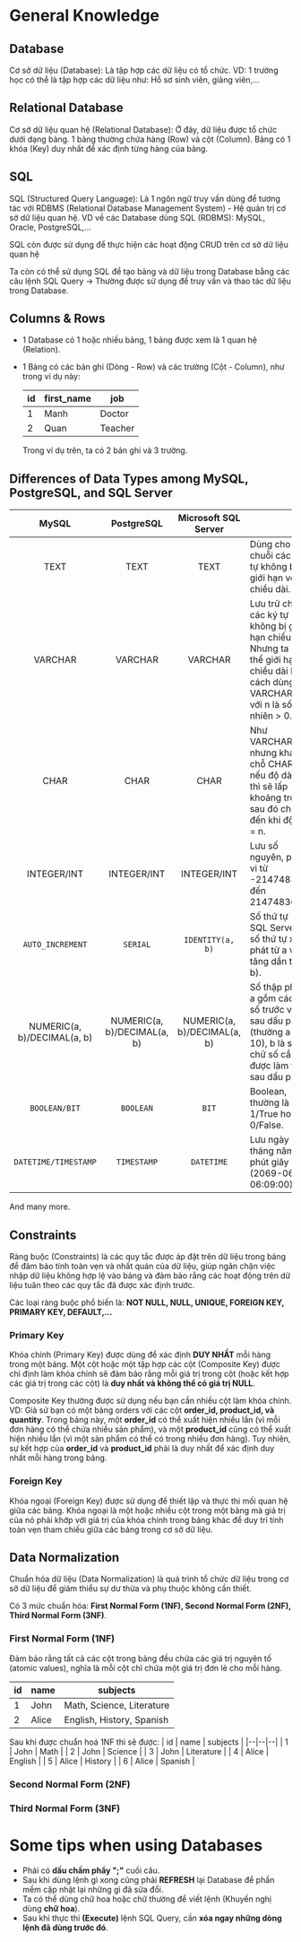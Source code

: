 # General Knowledge
## Database
Cơ sở dữ liệu (Database): Là tập hợp các dữ liệu có tổ chức. VD: 1 trường học có thể là tập hợp các dữ liệu như: Hồ sơ sinh viên, giảng viên,...
## Relational Database
Cơ sở dữ liệu quan hệ (Relational Database): Ở đây, dữ liệu được tổ chức dưới dạng bảng. 1 bảng thường chứa hàng (Row) và cột (Column). Bảng có 1 khóa (Key) duy nhất để xác định từng hàng của bảng.
## SQL
SQL (Structured Query Language): Là 1 ngôn ngữ truy vấn dùng để tương tác với RDBMS (Relational Database Management System) - Hệ quản trị cơ sở dữ liệu quan hệ. VD về các Database dùng SQL (RDBMS): MySQL, Oracle, PostgreSQL,...

SQL còn được sử dụng để thực hiện các hoạt động CRUD trên cơ sở dữ liệu quan hệ

Ta còn có thể sử dụng SQL để tạo bảng và dữ liệu trong Database bằng các câu lệnh SQL Query -> Thường được sử dụng để truy vấn và thao tác dữ liệu trong Database.
## Columns & Rows
* 1 Database có 1 hoặc nhiều bảng, 1 bảng được xem là 1 quan hệ (Relation).
* 1 Bảng có các bản ghi (Dòng - Row) và các trường (Cột - Column), như trong ví dụ này:
  
  | id | first_name | job |
  |--|--|--|
  | 1 | Manh | Doctor |
  | 2 | Quan | Teacher |
  
  Trong ví dụ trên, ta có 2 bản ghi và 3 trường.
## Differences of Data Types among MySQL, PostgreSQL, and SQL Server
| MySQL | PostgreSQL | Microsoft SQL Server |   |
|:---:|:---:|:---:|---|
|TEXT|TEXT|TEXT|Dùng cho một chuỗi các ký tự không bị giới hạn về chiều dài.|
|VARCHAR|VARCHAR|VARCHAR|Lưu trữ chuỗi các ký tự không bị giới hạn chiều dài. Nhưng ta có thể giới hạn chiều dài bằng cách dùng VARCHAR(n) với n là số tự nhiên > 0.|
|CHAR|CHAR|CHAR|Như VARCHAR, nhưng khác ở chỗ CHAR(n), nếu độ dài < n thì sẽ lấp khoảng trống sau đó cho đến khi độ dài = n.|
|INTEGER/INT|INTEGER/INT|INTEGER/INT|Lưu số nguyên, phạm vi từ -2147483648 đến 2147483647.|
|`AUTO_INCREMENT`|`SERIAL`|`IDENTITY(a, b)`|Số thứ tự (Ở SQL Server thì số thứ tự xuất phát từ a và tăng dần theo b).|
|NUMERIC(a, b)/DECIMAL(a, b)|NUMERIC(a, b)/DECIMAL(a, b)|NUMERIC(a, b)/DECIMAL(a, b)|Số thập phân, a gồm các chữ số trước và sau dấu phẩy (thường a = 10), b là số chữ số cần được làm tròn sau dấu phẩy.|
|`BOOLEAN/BIT`|`BOOLEAN`|`BIT`|Boolean, thường là 1/True hoặc 0/False.|
|`DATETIME/TIMESTAMP`|`TIMESTAMP`|`DATETIME`|Lưu ngày tháng năm, giờ phút giây (2069-06-09 06:09:00).|

And many more.

## Constraints
Ràng buộc (Constraints) là các quy tắc được áp đặt trên dữ liệu trong bảng để đảm bảo tính toàn vẹn và nhất quán của dữ liệu, giúp ngăn chặn việc nhập dữ liệu không hợp lệ vào bảng và đảm bảo rằng các hoạt động trên dữ liệu tuân theo các quy tắc đã được xác định trước.

Các loại ràng buộc phổ biến là: <b>NOT NULL, NULL, UNIQUE, FOREIGN KEY, PRIMARY KEY, DEFAULT,...</b>

### Primary Key
Khóa chính (Primary Key) được dùng để xác định <b>DUY NHẤT</b> mỗi hàng trong một bảng. Một cột hoặc một tập hợp các cột (Composite Key) được chỉ định làm khóa chính sẽ đảm bảo rằng mỗi giá trị trong cột (hoặc kết hợp các giá trị trong các cột) là <b>duy nhất và không thể có giá trị NULL</b>. 

Composite Key thường được sử dụng nếu bạn cần nhiều cột làm khóa chính. VD: Giả sử bạn có một bảng orders với các cột <b>order_id, product_id, và quantity</b>. Trong bảng này, một <b>order_id</b> có thể xuất hiện nhiều lần (vì mỗi đơn hàng có thể chứa nhiều sản phẩm), và một <b>product_id</b> cũng có thể xuất hiện nhiều lần (vì một sản phẩm có thể có trong nhiều đơn hàng). Tuy nhiên, sự kết hợp của <b>order_id</b> và <b>product_id</b> phải là duy nhất để xác định duy nhất mỗi hàng trong bảng.

### Foreign Key
Khóa ngoại (Foreign Key) được sử dụng để thiết lập và thực thi mối quan hệ giữa các bảng. Khóa ngoại là một hoặc nhiều cột trong một bảng mà giá trị của nó phải khớp với giá trị của khóa chính trong bảng khác để duy trì tính toàn vẹn tham chiếu giữa các bảng trong cơ sở dữ liệu.

## Data Normalization
Chuẩn hóa dữ liệu (Data Normalization) là quá trình tổ chức dữ liệu trong cơ sở dữ liệu để giảm thiểu sự dư thừa và phụ thuộc không cần thiết.

Có 3 mức chuẩn hóa: <b>First Normal Form (1NF), Second Normal Form (2NF), Third Normal Form (3NF)</b>.

### First Normal Form (1NF)
Đảm bảo rằng tất cả các cột trong bảng đều chứa các giá trị nguyên tố (atomic values), nghĩa là mỗi cột chỉ chứa một giá trị đơn lẻ cho mỗi hàng.

| id | name | subjects |
|--|--|--|
| 1 | John | Math, Science, Literature |
| 2 | Alice | English, History, Spanish |

Sau khi được chuẩn hoá 1NF thì sẽ được: 
| id | name | subjects |
|--|--|--|
| 1 | John | Math |
| 2 | John | Science |
| 3 | John | Literature |
| 4 | Alice | English |
| 5 | Alice | History |
| 6 | Alice | Spanish |

### Second Normal Form (2NF)

### Third Normal Form (3NF)

# Some tips when using Databases
* Phải có **dấu chấm phẩy ";"** cuối câu.
 * Sau khi dùng lệnh gì xong cũng phải **REFRESH** lại Database để phần mềm cập nhật lại những gì đã sửa đổi.
 * Ta có thể dùng chữ hoa hoặc chữ thường để viết lệnh (Khuyến nghị dùng **chữ hoa**).
 * Sau khi thực thi **(Execute)** lệnh SQL Query, cần **xóa ngay những dòng lệnh đã dùng trước đó**.
